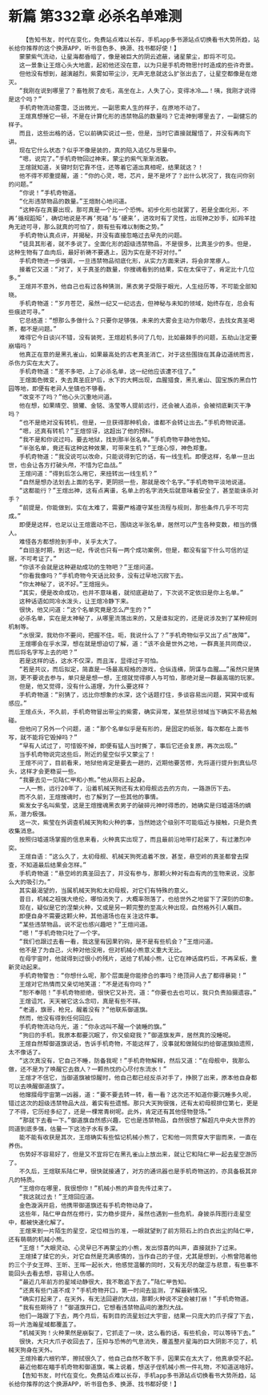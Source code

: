 # 新篇 第332章 必杀名单难测
        【告知书友，时代在变化，免费站点难以长存，手机app多书源站点切换看书大势所趋，站长给你推荐的这个换源APP，听书音色多、换源、找书都好使！】
       蒙蒙紫气流动，让星海都昏暗了，像是被巨大的阴云遮蔽，诸星蒙尘，即将不可见。
       这一景象让王煊心头大地震，起初他还没在意，以为只是手机奇物思忖时造成的些许奇景。
       但他没有想到，越演越烈，紫雾如带尘沙，无声无息就这么扩张出去了，让星空都像是在熄灭。
       “我刚在说到哪里了？畜牲脱了皮毛，高坐在上，人失了心，变得冰冷……！咦，我刚才说得是这个吗？”
       手机奇物流动雾霭，泛出微光，一副思索人生的样子，在原地不动了。
       王煊真想捶它一顿，不是在计算化形的违禁物品的数量吗？它走神到哪里去了，一副健忘的样子。
       而且，这些出格的话，它以前确实说过一些，但是，当时它直接就醒悟了，并没有再向下讲。
       现在它什么状态？似乎不像是装的，真的陷入追忆与思量中。
       “嗯，说完了。”手机奇物回过神来，蒙尘的紫气渐渐消散。
       王煊就知道，关键时刻它靠不住，还等着它道出真相呢，结果就这？！
       他不得不郑重提醒，道：“你的心灵，嗯，芯片，是不是坏了？出什么状况了，我在问你别的问题。”
       “你说！”手机奇物道。
       “化形违禁物品的数量。”王煊耐心地问道。
       “这种存在真要出现，那可真是一个比一个恐怖。初步化形也就罢了，若是全面化形，不再‘循规蹈矩’，确切地说是不再‘死磕’与‘硬来’，进攻时有了灵性，出现神之妙手，如羚羊挂角无迹可寻，那么就真的可怕了，颇有些有难以制衡之势。”
       手机奇物认真点评，并揭秘，并没有直接忽略过去早先的问题。
       “徒具其形者，就不多说了。全面化形的超级违禁物品，不是很多，比真圣少的多。但是，这种生物有了血肉后，最好祈祷不要遇上，因为实在是不好对付。”
       手机奇物进一步强调，一旦违禁物品彻底化形，从实力方面来讲，将会非常瘆人。
       接着它又道：“对了，关于真圣的数量，你搜魂看到的结果，实在太保守了，肯定比十几位多。”
       王煊并不意外，他自己也有过各种猜测，黑衣男子受限于眼光，人生经历等，不可能全部知晓。
       手机奇物道：“岁月苍茫，虽然一纪又一纪远去，但神秘与未知的领域，始终存在，总会有些痕迹可寻。”
       它总结道：“想那么多做什么？只要你足够强，未来的大雾会主动为你散尽，去找女真圣喝茶，都不是问题。”
       难得它今日谈兴不错，没有装死，王煊趁机多问了几句，比如最棘手的问题，五劫山注定要崩塌吗？
       他真正在意的是黑孔雀山，如果最高处的古老真圣消亡，对于这些围拢在其身边道统而言，杀伤力实在太大了。
       手机奇物道：“差不多吧，上了必杀名单，这一纪他应该遭不住了。”
       王煊面色微变，失去真圣庇护后，水下的大鳄出现，血腥猎食，黑孔雀山、国宝族的黑白竹园等地，即便有老异人坐镇也不够看。
       “改变不了吗？”他心头沉重地问道。
       他在想，如果晴空、狼獾、金铭、洛莹等人提前远行，还会被人追杀，会被彻底剿灭干净吗？
       “也不是绝对没有转机，但是，一旦获得那种机会，谁都不会转让出去。”手机奇物说道。
       “嗯，还真有转机？”王煊惊讶，这超出了他的预料。
       “我不是和你说过吗，要去地狱，找到那半张名单。”手机奇物平静地告知。
       “半张名单，竟还有这种这种效果，可带来生机？”王煊心惊，神色郑重。
       手机奇物道：“我没说可以改命，只能说得到它的话，有一线生机。即便这样，名单一旦出世，也会让各方打破头颅，不惜为它血战。”
       王煊问道：“得到后怎么用它，来扭转出一线生机？”
       “自然是想办法划去上面的名字，更阴损一些，那就是改个名字。”手机奇物平淡地说道。
       “这都能行？”王煊出神，这有点离谱，名单上的名字消失后就意味着安全了，甚至能诛杀对手？
       “前提是，你能做到，实在太难了，需要严格遵守某些流程与规则，那些条件几乎不可完成。”
       即便是这样，也足以让王煊震动不已，围绕这半张名单，居然可以产生各种变数，相当的慑人。
       难怪各方都想抢到手中，关乎太大了。
       “自旧圣时期，到这一纪，传说也只有一两个成功案例，但是，都没有留下什么可信的证据，不可考证了。”
       “你该不会就是这种避劫成功的生物吧？”王煊问道。
       “你看我像吗？”手机奇物今天话比较多，没有过早地沉寂下去。
       “你太神秘了，说不好。”王煊摇头。
       “其实，便是改命成功，也并不意味着，就彻底避劫了，下次说不定依旧是你上名单。”
       这种话语如同冷水泼头，让王煊冷静下来。
       很快，他又问道：“这个名单究竟是怎么产生的？”
       必杀名单，实在是太神秘了，从哪里流落出来的，又是谁拟定的，还是说涉及到了某种规则机制等。
       “水很深，我劝你不要问，把握不住。呃，我说什么了？”手机奇物似乎又出了点“故障”。
       王煊哪会在乎水深，想在就是想迫切了解，道：“该不会是世外之地，一群真圣共同商议，而后将名字写上去的吧？”
       若是这样的话，这水不仅深，而且浑，显得过于可怕。
       “若是共议，而后拟定，简直是一场最高规格的游戏，合纵连横，阴谋与血腥……”虽然只是猜测，更不要说去参与，单只是是想一想，王煊就觉得瘆人与可怕，那绝对是一群最高端的玩家。
       但是，他又觉得，没有什么道理，为什么要这样？
       手机奇物道：“别猜了，远比你想象的水深，这个话题打住，多谈容易出问题，冥冥中或有感应。”
       王煊点头，不久前，手机奇物冒出带尘的紫雾，确实异常，某些禁忌领域当下确实不易去触碰。
       但他问了另外一个问题，道：“那个名单似乎是有形的，是固定的纸张，每次都在上面书写，就不能将它毁掉吗？”
       “早有人试过了，可惜毁不掉，即便有猛人当时撕了，事后它还会复原，再次出现。”
       当手机奇物说完这些后，附近的星空似乎又蒙尘了！
       王煊不问了，目前看来，地狱他肯定是要去一趟的，近期他要苦修，先将道行提升到真仙尽头，这样才会更稳妥一些。
       “我要去见一见陆仁甲和小熊。”他从陨石上起身。
       一人一熊，远行20年了，沿着机械天狗还有太初母舰远去的方向，一路游历下去。
       而不久前，王煊搜魂时，也了解到了一些其他的事情。
       紫发女子名叫紫莹，这是王煊搜魂黑衣男子的破碎元神时得悉的，她确实是归墟道场的嫡系，潜力极强。
       这一次，紫莹在外调查机械天狗和火种的事，当然她这个级别不可能临近与接触，只是负责收集消息。
       按照归墟道场掌握的信息来看，火种真实出现了，而且最前沿地带打起来了，有过激烈冲突。
       王煊自语：“这么久了，太初母舰、机械天狗死追着不放，甚至，悬空岭的真圣都曾去探查，不知道最后结果会怎样。”
       手机奇物道：“悬空岭的真圣回去了，并没有参与，那颗火种对有血有肉的生物来说，没那么大的吸引力。”
       其实最渴望的，当属机械天狗和太初母舰，对它们有特殊的意义。
       昔日，机械之祖强大绝伦，哪怕消失了，大概率殒落了，也给世外之地留下了深刻的印象。
       现在，疑似是它的涅槃火种，又或是另一颗完整的至高火种出现，自然格外引人瞩目。
       即便自身不需要这颗火种，其他道场也在关注这件事。
       “某些违禁物品，说不定也感兴趣吧？”王煊问道。
       “嗯！”手机奇物只吐了一个字。
       “我们也跟过去看一看，我这里有因果钓钩，是不是有些机会？”王煊问道。
       他不是了为自己，火种对他没用，但对机械小熊意义重大无比。
       在母宇宙时，他就得到过很小的残片，送给了机械小熊，让它在神话腐朽后，不再呆板，重新灵动起来。
       手机奇物警告：“你想什么呢，那个层面是你能掺合的事吗？绝顶异人去了都得暴毙！”
       王煊对它热情而又亲切地笑道：“不是还有你吗？”
       “恕不奉陪！”手机奇物拒绝，很快它又补充，道：“你要也去也可以，我只负责拍摄遗容。”
       王煊诅咒，天天被它这么念叨，真是有些不祥。
       “老道，旗哥，枪兄，醒着没有？”他联系御道旗。
       然而，他没有得到任何回应。
       手机奇物流动乌光，道：“你永远叫不醒一个装睡的旗。”
       “狗曰的手机，我原本都要沉眠了，你又偷窥我？”御道旗发声，居然真的没睡呢。
       王煊自然帮御道旗说话，告诉手机奇物，不能这样了，没事就和做贼似的给御道旗拍遗照，太不像话了。
       “这次真没有，它自己不睡，防备我呢！”手机奇物解释，然后又道：“在母舰中，我那么做，还不是为了唤醒它去救人？一颗热忱的心尽付东流水！”
       王煊才不信它，当御道旗被惊醒时，他自己都已经反杀对手了，挣脱了出来，原本他自身都可以去唤醒御道旗了。
       他撺掇母宇宙第一凶器，道：“要不要去转一转，看一看？这次还不知道你要沉睡多久呢，错过这次的超级违禁物品大战，着实有些遗憾。那只大天狗很强，还有太初母舰排位第七，更是了不得，它历经多纪了，还是一棵常青树呢。此外，肯定还有其他怪物登场。”
       “那就下去看一下。”御道旗自然感兴趣，它也是违禁物品，自然很想了解超凡中央大世界的同道到底多强，估量一下这池子水有多深。
       能不能有收获是其次，王煊确实有些惦记机械小熊了，它和他一同贯穿大宇宙而来，一直在养伤。
       伤势好不容易好了，但是又不宜将它在黑孔雀山上放出来，就让它和陆仁甲一起去星空游历了。
       不久后，王煊联系陆仁甲，很快就接通了，对方的通讯器也是手机奇物送的，亦具备极其非凡的特质。
       “王煊你在哪里，我很想你！”机械小熊的声音先传过来了。
       “我这就过去！”王煊回应道。
       金色漩涡开启，他携带御道旗还有手机奇物动身了。
       这些年，陆仁甲自然在修行，实力稳步提升，虽然也遇到一些危机，身披杀阵图行走星空中，都被快速化解了。
       王煊来到一片陌生的星空，定位相当的准，一眼就望到了前方陨石上的白衣出尘的陆仁甲，还有萌萌的机械小熊。
       “王煊！”大眼灵动、心灵早已不再蒙尘的小熊，发出惊喜的叫声，直接就扑了过来。
       王煊揉了揉它的头，对它自然是充满感情的，当作自己的子侄，尤其是想到，小熊曾陪着他的三个子女王晔、王昕、王晖一起长大，他感觉温馨的同时，又有无尽的酸涩与悲意，有些事不能回头去看去想，容易让人伤感。
       “最近几年前方的星域动静很大，我不敢追下去了。”陆仁甲告知。
       “还真有些门道不成？”手机奇物开口，第一时间去监测，了解最新情况。
       “确实打起来了，在天外，有无法回避的大战，那颗火种说不定会被打崩！”手机奇物道。
       “我有些期待了！”御道旗开口，它想看违禁物品间的激烈大战。
       他们一路跟了下去，两个月后，有刺目的流星划过大宇宙，结果一只庞大的爪子探了下去，将一片浩瀚星域都覆盖了。
       “机械天狗！火种果然是崩裂了，它抓走了一块，这么看的话，有些机会，可以等待下去。”
       很快，大只大爪子收回去了，压抑与恐怖的气息消失，覆盖整片星海的巨大阴影不见了，机械天狗身在天外。
       王煊拎着六根钓竿，擦拭很久了，他自己自然不敢下手，因果实在太大了，他真承受不起。
       最近他都在瞄手机奇物和御道旗，嘴上说着，想送子侄机械小熊一件礼物，不知道送啥好。
       【告知书友，时代在变化，免费站点难以长存，手机app多书源站点切换看书大势所趋，站长给你推荐的这个换源APP，听书音色多、换源、找书都好使！】